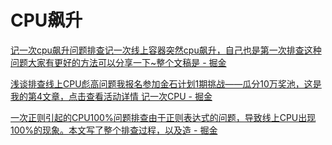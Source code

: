 # CPU飙升

[记一次cpu飙升问题排查记一次线上容器突然cpu飙升，自己也是第一次排查这种问题大家有更好的方法可以分享一下~整个文稿是 - 掘金](https://juejin.cn/post/7139202066362138654)

[浅谈排查线上CPU彪高问题我报名参加金石计划1期挑战——瓜分10万奖池，这是我的第4文章，点击查看活动详情 记一次CPU - 掘金](https://juejin.cn/post/7147561671459471368)

[一次正则引起的CPU100%问题排查由于正则表达式的问题，导致线上CPU出现100%的现象。本文写了整个排查过程，以及造 - 掘金](https://juejin.cn/post/7274856771411427339)